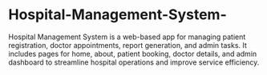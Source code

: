 # Hospital-Management-System-
Hospital Management System is a web-based app for managing patient registration, doctor appointments, report generation, and admin tasks. It includes pages for home, about, patient booking, doctor details, and admin dashboard to streamline hospital operations and improve service efficiency.
